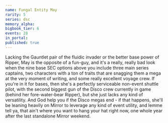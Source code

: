 ```yaml
---
name: Fungal Entity May
rarity: 5
series: dsc
memory_alpha:
bigbook_tier: 6
events: 28
in_portal:
published: true
---
```


Lacking the Gauntlet pair of the fluidic invader or the better base power of Ripper, May is the opposite of a fun-guy, and it's a really, really bad look when the nine base SEC options above you include three main series captains, two characters with a ton of traits that are snagging them a mega at the very moment of writing, and some really excellent voyage crew. If you're in it for bases, then she's a perfectly serviceable non-event shuttle pilot, with the second biggest gun of the Disco crew currently in game (behind her fore-water-bear Ripper), but she just lacks any kind of versatility. And God help you if the Disco megas end - if that happens, she'll be leaning heavily on Mirror to leverage any kind of event utility, and lemme tell ya, that ain't where you want to hang your hat right now, one whole year after the last standalone Mirror weekend.
